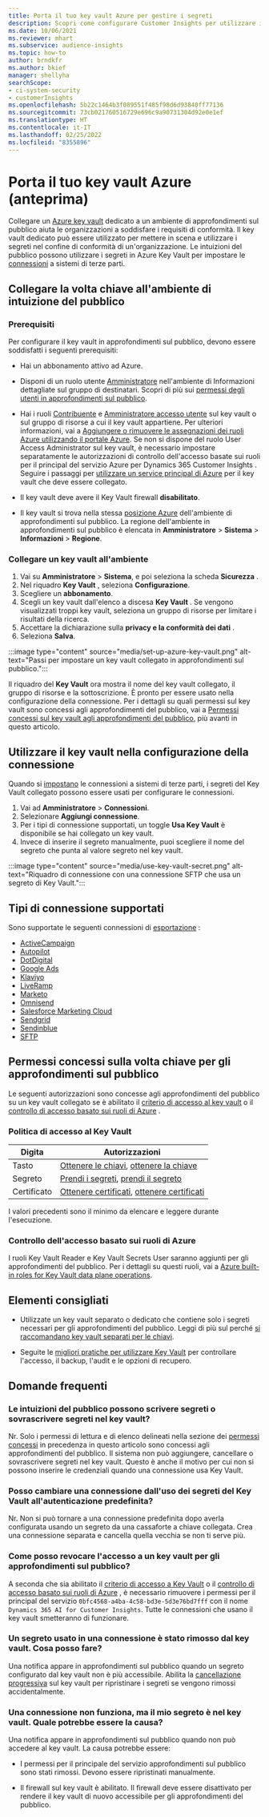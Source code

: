 ```yaml
---
title: Porta il tuo key vault Azure per gestire i segreti
description: Scopri come configurare Customer Insights per utilizzare il tuo key vault Azure.
ms.date: 10/06/2021
ms.reviewer: mhart
ms.subservice: audience-insights
ms.topic: how-to
author: brndkfr
ms.author: bkief
manager: shellyha
searchScope:
- ci-system-security
- customerInsights
ms.openlocfilehash: 5b22c1464b3f089551f485f98d6d93840ff77136
ms.sourcegitcommit: 73cb021760516729e696c9a90731304d92e0e1ef
ms.translationtype: HT
ms.contentlocale: it-IT
ms.lasthandoff: 02/25/2022
ms.locfileid: "8355896"
---
```

# <a name="bring-your-own-azure-key-vault-preview"></a>Porta il tuo key vault Azure (anteprima)

Collegare un [Azure key vault](/azure/key-vault/general/basic-concepts) dedicato a un ambiente di approfondimenti sul pubblico aiuta le organizzazioni a soddisfare i requisiti di conformità.
Il key vault dedicato può essere utilizzato per mettere in scena e utilizzare i segreti nel confine di conformità di un'organizzazione. Le intuizioni del pubblico possono utilizzare i segreti in Azure Key Vault per impostare le [connessioni](connections.md) a sistemi di terze parti.

## <a name="link-the-key-vault-to-the-audience-insights-environment"></a>Collegare la volta chiave all'ambiente di intuizione del pubblico

### <a name="prerequisites"></a>Prerequisiti

Per configurare il key vault in approfondimenti sul pubblico, devono essere soddisfatti i seguenti prerequisiti:

- Hai un abbonamento attivo ad Azure.

- Disponi di un ruolo utente [Amministratore](permissions.md#administrator) nell'ambiente di Informazioni dettagliate sul gruppo di destinatari. Scopri di più sui [permessi degli utenti in approfondimenti sul pubblico](permissions.md#assign-roles-and-permissions).

- Hai i ruoli [Contribuente](/azure/role-based-access-control/built-in-roles#contributor) e [Amministratore accesso utente](/azure/role-based-access-control/built-in-roles#user-access-administrator) sul key vault o sul gruppo di risorse a cui il key vault appartiene. Per ulteriori informazioni, vai a [Aggiungere o rimuovere le assegnazioni dei ruoli Azure utilizzando il portale Azure](/azure/role-based-access-control/role-assignments-portal). Se non si dispone del ruolo User Access Administrator sul key vault, è necessario impostare separatamente le autorizzazioni di controllo dell'accesso basate sui ruoli per il principal del servizio Azure per Dynamics 365 Customer Insights . Seguire i passaggi per [utilizzare un service principal di Azure](connect-service-principal.md) per il key vault che deve essere collegato.

- Il key vault deve avere il Key Vault firewall **disabilitato**.

- Il key vault si trova nella stessa [posizione Azure](https://azure.microsoft.com/global-infrastructure/geographies/#overview) dell'ambiente di approfondimenti sul pubblico. La regione dell'ambiente in approfondimenti sul pubblico è elencata in **Amministratore** > **Sistema** > **Informazioni** > **Regione**.

### <a name="link-a-key-vault-to-the-environment"></a>Collegare un key vault all'ambiente

1. Vai su **Amministratore** > **Sistema**, e poi seleziona la scheda **Sicurezza** .
1. Nel riquadro **Key Vault** , seleziona **Configurazione**.
1. Scegliere un **abbonamento**.
1. Scegli un key vault dall'elenco a discesa **Key Vault** . Se vengono visualizzati troppi key vault, seleziona un gruppo di risorse per limitare i risultati della ricerca.
1. Accettare la dichiarazione sulla **privacy e la conformità dei dati** .
1. Seleziona **Salva**.

:::image type="content" source="media/set-up-azure-key-vault.png" alt-text="Passi per impostare un key vault collegato in approfondimenti sul pubblico.":::

Il riquadro del **Key Vault** ora mostra il nome del key vault collegato, il gruppo di risorse e la sottoscrizione. È pronto per essere usato nella configurazione della connessione.
Per i dettagli su quali permessi sul key vault sono concessi agli approfondimenti del pubblico, vai a [Permessi concessi sul key vault agli approfondimenti del pubblico](#permissions-granted-on-the-key-vault-to-audience-insights), più avanti in questo articolo.

## <a name="use-the-key-vault-in-the-connection-setup"></a>Utilizzare il key vault nella configurazione della connessione

Quando si [impostano](connections.md) le connessioni a sistemi di terze parti, i segreti del Key Vault collegato possono essere usati per configurare le connessioni.

1. Vai ad **Amministratore** > **Connessioni**.
1. Selezionare **Aggiungi connessione**.
1. Per i tipi di connessione supportati, un toggle **Usa Key Vault** è disponibile se hai collegato un key vault.
1. Invece di inserire il segreto manualmente, puoi scegliere il nome del segreto che punta al valore segreto nel key vault.

:::image type="content" source="media/use-key-vault-secret.png" alt-text="Riquadro di connessione con una connessione SFTP che usa un segreto di Key Vault.":::

## <a name="supported-connection-types"></a>Tipi di connessione supportati

Sono supportate le seguenti connessioni di [esportazione](export-destinations.md) :

* [ActiveCampaign](export-active-campaign.md)
* [Autopilot](export-autopilot.md)
* [DotDigital](export-dotdigital.md)
* [Google Ads](export-google-ads.md)
* [Klaviyo](export-klaviyo.md)
* [LiveRamp](export-liveramp.md)
* [Marketo](export-marketo.md)
* [Omnisend](export-omnisend.md)
* [Salesforce Marketing Cloud](export-salesforce.md)
* [Sendgrid](export-sendgrid.md)
* [Sendinblue](export-sendinblue.md)
* [SFTP](export-sftp.md)

## <a name="permissions-granted-on-the-key-vault-to-audience-insights"></a>Permessi concessi sulla volta chiave per gli approfondimenti sul pubblico

Le seguenti autorizzazioni sono concesse agli approfondimenti del pubblico su un key vault collegato se è abilitato il [criterio di accesso al key vault](/azure/key-vault/general/assign-access-policy?tabs=azure-portal) o il [controllo di accesso basato sui ruoli di Azure](/azure/key-vault/general/rbac-guide?tabs=azure-cli) .

### <a name="key-vault-access-policy"></a>Politica di accesso al Key Vault

| Digita        | Autorizzazioni          |
| ----------- | -------------------- |
| Tasto         | [Ottenere le chiavi](/rest/api/keyvault/get-keys), [ottenere la chiave](/rest/api/keyvault/get-key)                                 |
| Segreto      | [Prendi i segreti](/rest/api/keyvault/get-secrets), [prendi il segreto](/rest/api/keyvault/get-secret)                     |
| Certificato | [Ottenere certificati](/rest/api/keyvault/get-certificates), [ottenere certificati](/rest/api/keyvault/get-certificate) |

I valori precedenti sono il minimo da elencare e leggere durante l'esecuzione.

### <a name="azure-role-based-access-control"></a>Controllo dell'accesso basato sui ruoli di Azure

I ruoli Key Vault Reader e Key Vault Secrets User saranno aggiunti per gli approfondimenti del pubblico. Per i dettagli su questi ruoli, vai a [Azure built-in roles for Key Vault data plane operations](/azure/key-vault/general/rbac-guide?tabs=azure-cli).

## <a name="recommendations"></a>Elementi consigliati

- Utilizzate un key vault separato o dedicato che contiene solo i segreti necessari per gli approfondimenti del pubblico. Leggi di più sul perché [si raccomandano key vault separati per le chiavi](/azure/key-vault/general/best-practices#why-we-recommend-separate-key-vaults).

- Seguite le [migliori pratiche per utilizzare Key Vault](/azure/key-vault/general/best-practices#turn-on-logging) per controllare l'accesso, il backup, l'audit e le opzioni di recupero.

## <a name="frequently-asked-questions"></a>Domande frequenti

### <a name="can-audience-insights-write-secrets-or-overwrite-secrets-into-the-key-vault"></a>Le intuizioni del pubblico possono scrivere segreti o sovrascrivere segreti nel key vault?

Nr. Solo i permessi di lettura e di elenco delineati nella sezione dei [permessi concessi](#permissions-granted-on-the-key-vault-to-audience-insights) in precedenza in questo articolo sono concessi agli approfondimenti del pubblico. Il sistema non può aggiungere, cancellare o sovrascrivere segreti nel key vault. Questo è anche il motivo per cui non si possono inserire le credenziali quando una connessione usa Key Vault.

### <a name="can-i-change-a-connection-from-using-key-vault-secrets-to-default-authentication"></a>Posso cambiare una connessione dall'uso dei segreti del Key Vault all'autenticazione predefinita?

Nr. Non si può tornare a una connessione predefinita dopo averla configurata usando un segreto da una cassaforte a chiave collegata. Crea una connessione separata e cancella quella vecchia se non ti serve più.

### <a name="how-can-i-revoke-access-to-a-key-vault-for-audience-insights"></a>Come posso revocare l'accesso a un key vault per gli approfondimenti sul pubblico?

A seconda che sia abilitato il [criterio di accesso a Key Vault](/azure/key-vault/general/assign-access-policy?tabs=azure-portal) o il [controllo di accesso basato sui ruoli di Azure](/azure/key-vault/general/rbac-guide?tabs=azure-cli) , è necessario rimuovere i permessi per il principal del servizio `0bfc4568-a4ba-4c58-bd3e-5d3e76bd7fff` con il nome `Dynamics 365 AI for Customer Insights`. Tutte le connessioni che usano il key vault smetteranno di funzionare.

### <a name="a-secret-thats-used-in-a-connection-got-removed-from-the-key-vault-what-can-i-do"></a>Un segreto usato in una connessione è stato rimosso dal key vault. Cosa posso fare?

Una notifica appare in approfondimenti sul pubblico quando un segreto configurato dal key vault non è più accessibile. Abilita la [cancellazione progressiva](/azure/key-vault/general/soft-delete-overview) sul key vault per ripristinare i segreti se vengono rimossi accidentalmente.

### <a name="a-connection-doesnt-work-but-my-secret-is-in-the-key-vault-what-might-be-the-cause"></a>Una connessione non funziona, ma il mio segreto è nel key vault. Quale potrebbe essere la causa?

Una notifica appare in approfondimenti sul pubblico quando non può accedere al key vault. La causa potrebbe essere:

- I permessi per il principale del servizio approfondimenti sul pubblico sono stati rimossi. Devono essere ripristinati manualmente.

- Il firewall sul key vault è abilitato. Il firewall deve essere disattivato per rendere il key vault di nuovo accessibile per gli approfondimenti del pubblico.
